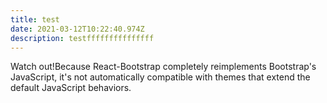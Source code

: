 ```yaml
---
title: test
date: 2021-03-12T10:22:40.974Z
description: testfffffffffffffff
---
```



Watch out!Because React-Bootstrap completely reimplements Bootstrap's JavaScript, it's not automatically compatible with themes that extend the default JavaScript behaviors.